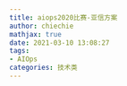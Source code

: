 ```yaml
---
title: aiops2020比赛-亚信方案
author: chiechie
mathjax: true
date: 2021-03-10 13:08:27
tags:
- AIOps
categories: 技术类
---
```







